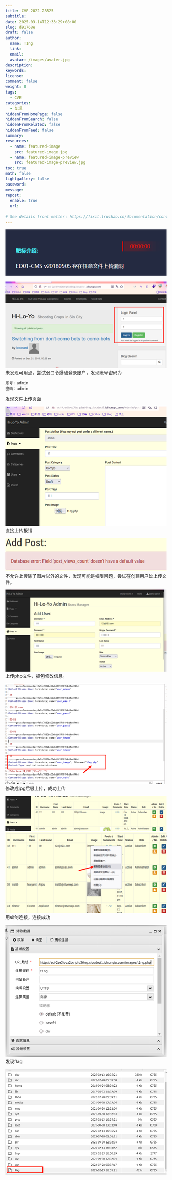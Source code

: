 ```yaml
---
title: CVE-2022-28525
subtitle:
date: 2025-03-14T12:33:29+08:00
slug: d91768e
draft: false
author:
  name: T1ng
  link:
  email:
  avatar: /images/avater.jpg
description:
keywords:
license:
comment: false
weight: 0
tags:
  - CVE
categories:
  - 复现
hiddenFromHomePage: false
hiddenFromSearch: false
hiddenFromRelated: false
hiddenFromFeed: false
summary:
resources:
  - name: featured-image
    src: featured-image.jpg
  - name: featured-image-preview
    src: featured-image-preview.jpg
toc: true
math: false
lightgallery: false
password:
message:
repost:
  enable: true
  url:

# See details front matter: https://fixit.lruihao.cn/documentation/content-management/introduction/#front-matter
---
```


<!--more-->

<!-- Place resource files in the current article directory and reference them using relative paths, like this: `![alt](images/screenshot.jpg)`. -->



![](images/9e184787ebccadc3fd54ec67044e9a40.png)

![](images/32487dcbfc2c1ad76e9786af9617800b.png)
未发现可用点，尝试弱口令爆破登录账户，发现账号密码为

```
账号：admin
密码：admin
```

发现文件上传页面

![](images/a74d2c4870dad1ee68165bcb02b727af.png)
直接上传报错

![](images/fd8ca3175310fa22914b515dd836fd3f.png)
不允许上传除了图片以外的文件，发现可能是权限问题，尝试在创建用户处上传文件。

![](images/21a70756ad0ff5c26bdf95d7462a8b4d.png)
上传php文件，抓包修改信息。

![](images/f474355bfb13bb71eb0a32c0e92376de.png)
修改成jpg后缀上传，成功上传

![](images/75fc1339adc5fb8215824e0a611fd881.png)
![](images/335b77931279314a3d7f39791d7b6ada.png)
用蚁剑连接，连接成功

![](images/a454ee4729b96972f4ce59b425593355.png)
发现flag

![](images/23ccfb1471c897d10a39591b6db825c5.png)
